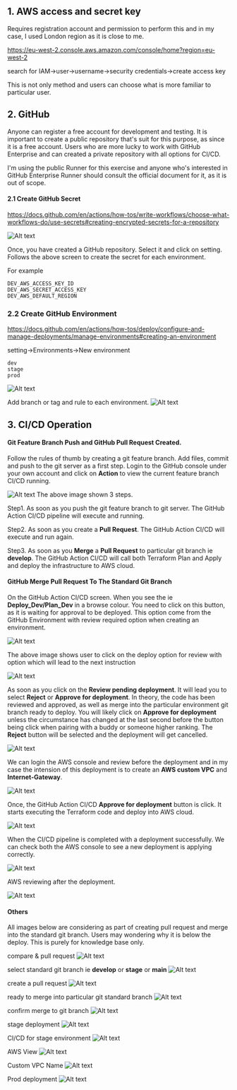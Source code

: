 ## 1. AWS access and secret key

Requires registration account and permission to perform this and in my case, I used London region as it is close to me.

https://eu-west-2.console.aws.amazon.com/console/home?region=eu-west-2

search for IAM->user->username->security credentials->create access key

This is not only method and users can choose what is more familiar to particular user.

## 2. GitHub

Anyone can register a free account for development and testing. It is important to create a public repository that's suit for this purpose, as since it is a free account. Users who are more lucky to work with GitHub Enterprise and can created a private repository with all options for CI/CD.

I'm using the public Runner for this exercise and anyone who's interested in GitHub Enterprise Runner should consult the official document for it, as it is out of scope.

#### 2.1 Create GitHub Secret
https://docs.github.com/en/actions/how-tos/write-workflows/choose-what-workflows-do/use-secrets#creating-encrypted-secrets-for-a-repository

<img title="GitHub Secret" alt="Alt text" src="/images/github-secret.png">

Once, you have created a GitHub repository. Select it and click on setting. Follows the above screen to create the secret for each environment.

For example
```
DEV_AWS_ACCESS_KEY_ID
DEV_AWS_SECRET_ACCESS_KEY
DEV_AWS_DEFAULT_REGION
```

### 2.2 Create GitHub Environment
https://docs.github.com/en/actions/how-tos/deploy/configure-and-manage-deployments/manage-environments#creating-an-environment

setting->Environments->New environment

```
dev
stage
prod
```
<img title="GitHub Environment" alt="Alt text" src="/images/env.png">

Add branch or tag and rule to each environment.
<img title="GitHub Environment details" alt="Alt text" src="/images/env-details.png">

## 3. CI/CD Operation

#### Git Feature Branch Push and GitHub Pull Request Created.
Follow the rules of thumb by creating a git feature branch. Add files, commit and push to the git server as a first step. Login to the GitHub console under your own account and click on **Action** to view the current feature branch CI/CD running.

<img title="Git Feature Branch" alt="Alt text" src="/images/git-feature-branch.png">
The above image shown 3 steps. 

Step1. As soon as you push the git feature branch to git server. The GitHub Action CI/CD pipeline will execute and running.

Step2. As soon as you create a **Pull Request**. The GitHub Action CI/CD will execute and run again.

Step3. As soon as you **Merge** a **Pull Request** to particular git branch ie **develop**. The GitHub Action CI/CD will call both Terraform Plan and Apply and deploy the infrastructure to AWS cloud.

#### GitHub Merge Pull Request To The Standard Git Branch
On the GitHub Action CI/CD screen. When you see the ie **Deploy_Dev/Plan_Dev** in a browse colour. You need to click on this button, as it is waiting for approval to be deployed. This option come from the GitHub Environment with review required option when creating an environment.

<img title="Git Merge" alt="Alt text" src="/images/git-merge-click.png">

The above image shows user to click on the deploy option for review with option which will lead to the next instruction

<img title="Review deployment" alt="Alt text" src="/images/review-pending-deployment.png">

As soon as you click on the **Review pending deployment**. It will lead you to select **Reject** or **Approve for deployment**. In theory, the code has been reviewed and approved, as well as merge into the particular environment git branch ready to deploy. You will likely click on **Approve for deployment** unless the circumstance has changed at the last second before the button being click when pairing with a buddy or someone higher ranking. The **Reject** button will be selected and the deployment will get cancelled.

<img title="Reject or Approve" alt="Alt text" src="/images/reject-or-approve.png">

We can login the AWS console and review before the deployment and in my case the intension of this deployment is to create an **AWS custom VPC** and **Internet-Gateway**.

<img title="before deployment" alt="Alt text" src="/images/before-deployment.png">

Once, the GitHub Action CI/CD **Approve for deployment** button is click. It starts executing the Terraform code and deploy into AWS cloud.

<img title="deployment progression" alt="Alt text" src="/images/deploy-progress.png">

When the CI/CD pipeline is completed with a deployment successfully. We can check both the AWS console to see a new deployment is applying correctly.

<img title="deploy successful" alt="Alt text" src="/images/deploy-successful.png">

AWS reviewing after the deployment.

<img title="after deployment" alt="Alt text" src="/images/after-deployment.png">

#### Others
All images below are considering as part of creating pull request and merge into the standard git branch. Users may wondering why it is below the deploy. This is purely for knowledge base only.

compare & pull request
<img title="Compare && Pull request" alt="Alt text" src="/images/git-compare-pull-request.png">

select standard git branch ie **develop** or **stage** or **main**
<img title="Select Standard Git Branch" alt="Alt text" src="/images/select-git-branch.png">

create a pull request
<img title="Create pull request" alt="Alt text" src="/images/create-pull-request.png">

ready to merge into particular git standard branch
<img title="Ready to merge" alt="Alt text" src="/images/ready-to-merge.png">

confirm merge to git branch
<img title="Confirm merge" alt="Alt text" src="/images/confirm-merge.png">

stage deployment
<img title="stage deployment" alt="Alt text" src="/images/stage-deployment.png">

CI/CD for stage environment
<img title="stage environment" alt="Alt text" src="/images/stage-environment.png">

AWS View
<img title="VPC" alt="Alt text" src="/images/VPC.png">

Custom VPC Name
<img title="VPC Name" alt="Alt text" src="/images/VPC-name.png">

Prod deployment
<img title="Prod deployment" alt="Alt text" src="/images/prod-deployment.png">